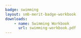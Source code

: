 ```yaml
---
badge: swimming
layout: smb-merit-badge-workbook
downloads:
    - name: Swimming Workbook
      url: swimming-workbook.pdf
---
```

